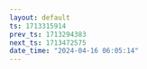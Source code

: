 ```yaml
---
layout: default
ts: 1713315914
prev_ts: 1713294383
next_ts: 1713472575
date_time: "2024-04-16 06:05:14"
---
```

